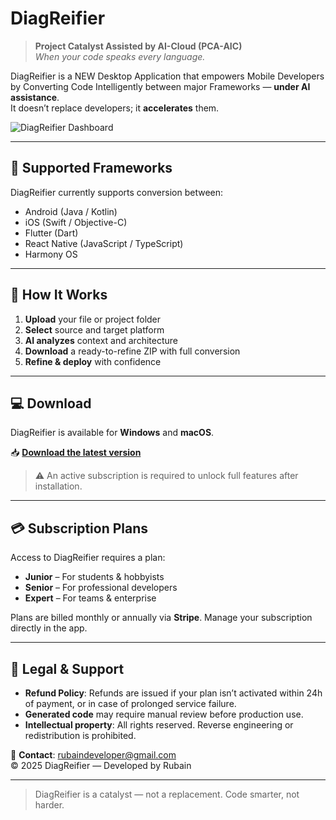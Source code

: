 # DiagReifier

> **Project Catalyst Assisted by AI-Cloud (PCA-AIC)**  
> *When your code speaks every language.*

DiagReifier is a NEW Desktop Application that empowers Mobile Developers by Converting Code Intelligently between major Frameworks — **under AI assistance**.  
It doesn’t replace developers; it **accelerates** them.

![DiagReifier Dashboard](dashboard.png)

---

## 🔧 Supported Frameworks
DiagReifier currently supports conversion between:
- Android (Java / Kotlin)
- iOS (Swift / Objective-C)
- Flutter (Dart)
- React Native (JavaScript / TypeScript)
- Harmony OS

---

## 🚀 How It Works
1. **Upload** your file or project folder  
2. **Select** source and target platform  
3. **AI analyzes** context and architecture  
4. **Download** a ready-to-refine ZIP with full conversion  
5. **Refine & deploy** with confidence

---

## 💻 Download
DiagReifier is available for **Windows** and **macOS**.

📥 **[Download the latest version](https://github.com/rubain/diagreifier/releases/latest)**

> ⚠️ An active subscription is required to unlock full features after installation.

---

## 💳 Subscription Plans
Access to DiagReifier requires a plan:
- **Junior** – For students & hobbyists  
- **Senior** – For professional developers  
- **Expert** – For teams & enterprise

Plans are billed monthly or annually via **Stripe**. Manage your subscription directly in the app.

---

## 📜 Legal & Support
- **Refund Policy**: Refunds are issued if your plan isn’t activated within 24h of payment, or in case of prolonged service failure.
- **Generated code** may require manual review before production use.
- **Intellectual property**: All rights reserved. Reverse engineering or redistribution is prohibited.

📧 **Contact**: [rubaindeveloper@gmail.com](mailto:rubaindeveloper@gmail.com)  
© 2025 DiagReifier — Developed by Rubain

---

> DiagReifier is a catalyst — not a replacement. Code smarter, not harder.
